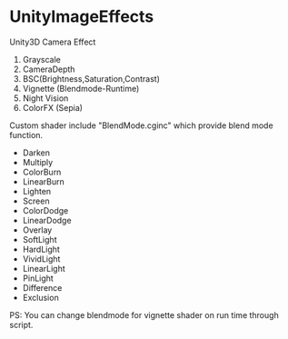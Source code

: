 # UnityImageEffects
Unity3D Camera Effect

1. Grayscale
2. CameraDepth
3. BSC(Brightness,Saturation,Contrast)
4. Vignette (Blendmode-Runtime)
5. Night Vision
6. ColorFX (Sepia)

Custom shader include "BlendMode.cginc" which provide blend mode function.
- Darken
- Multiply
- ColorBurn
- LinearBurn
- Lighten
- Screen
- ColorDodge
- LinearDodge
- Overlay
- SoftLight
- HardLight
- VividLight
- LinearLight
- PinLight
- Difference
- Exclusion

PS: You can change blendmode for vignette shader on run time through script.